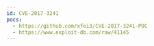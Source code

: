 ```yaml
---
id: CVE-2017-3241
pocs:
  - https://github.com/xfei3/CVE-2017-3241-POC
  - https://www.exploit-db.com/raw/41145
---
```

